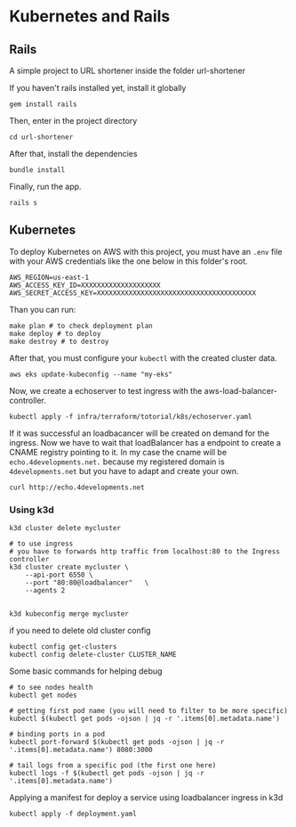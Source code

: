 Kubernetes and Rails
===


## Rails
A simple project to URL shortener inside the folder url-shortener

If you haven't rails installed yet, install it globally
```shell
gem install rails
```

Then, enter in the project directory
```shell
cd url-shortener
```

After that, install the dependencies
```shell
bundle install
```

Finally, run the app.
```shell
rails s
```


## Kubernetes

To deploy Kubernetes on AWS with this project, you must have an `.env` file with your AWS credentials like the one below in this folder's root.

```
AWS_REGION=us-east-1
AWS_ACCESS_KEY_ID=XXXXXXXXXXXXXXXXXXXX
AWS_SECRET_ACCESS_KEY=XXXXXXXXXXXXXXXXXXXXXXXXXXXXXXXXXXXXXXXX
```

Than you can run:

```shell
make plan # to check deployment plan
make deploy # to deploy
make destroy # to destroy
```

After that, you must configure your `kubectl` with the created cluster data.
```shell
aws eks update-kubeconfig --name "my-eks" 
```

Now, we create a echoserver to test ingress with the aws-load-balancer-controller.

```shell
kubectl apply -f infra/terraform/totorial/k8s/echoserver.yaml 
```

If it was successful an loadbacancer will be created on demand for the ingress.
Now we have to wait that loadBalancer has a endpoint to create a CNAME registry pointing to it.
In my case the cname will be `echo.4developments.net.` because my registered domain is `4developments.net` but you have to adapt and create your own.

```shell
curl http://echo.4developments.net
```


### Using k3d
```shell
k3d cluster delete mycluster

# to use ingress
# you have to forwards http traffic from localhost:80 to the Ingress controller
k3d cluster create mycluster \
    --api-port 6550 \
    --port "80:80@loadbalancer"   \
    --agents 2


k3d kubeconfig merge mycluster
```
if you need to delete old cluster config
```shell
kubectl config get-clusters
kubectl config delete-cluster CLUSTER_NAME
```
Some basic commands for helping debug
```shell
# to see nodes health
kubectl get nodes 

# getting first pod name (you will need to filter to be more specific)
kubectl $(kubectl get pods -ojson | jq -r '.items[0].metadata.name')

# binding ports in a pod
kubectl port-forward $(kubectl get pods -ojson | jq -r '.items[0].metadata.name') 8080:3000

# tail logs from a specific pod (the first one here)
kubectl logs -f $(kubectl get pods -ojson | jq -r '.items[0].metadata.name')
```

Applying a manifest for deploy a service using loadbalancer ingress in k3d
```shell
kubectl apply -f deployment.yaml
```

